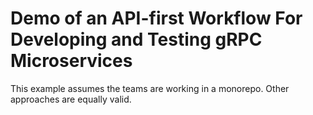 # Demo of an API-first Workflow For Developing and Testing gRPC Microservices

This example assumes the teams are working in a monorepo. Other approaches are equally valid.

